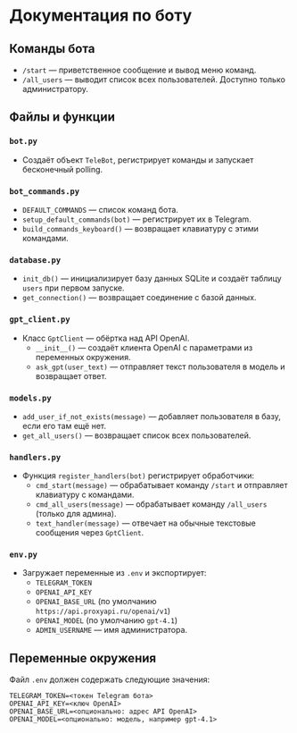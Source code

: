 # Документация по боту

## Команды бота

- `/start` — приветственное сообщение и вывод меню команд.
- `/all_users` — выводит список всех пользователей. Доступно только администратору.

## Файлы и функции

### `bot.py`
- Создаёт объект `TeleBot`, регистрирует команды и запускает бесконечный polling.

### `bot_commands.py`
- `DEFAULT_COMMANDS` — список команд бота.
- `setup_default_commands(bot)` — регистрирует их в Telegram.
- `build_commands_keyboard()` — возвращает клавиатуру с этими командами.

### `database.py`
- `init_db()` — инициализирует базу данных SQLite и создаёт таблицу `users` при первом запуске.
- `get_connection()` — возвращает соединение с базой данных.

### `gpt_client.py`
- Класс `GptClient` — обёртка над API OpenAI.
  - `__init__()` — создаёт клиента OpenAI с параметрами из переменных окружения.
  - `ask_gpt(user_text)` — отправляет текст пользователя в модель и возвращает ответ.

### `models.py`
- `add_user_if_not_exists(message)` — добавляет пользователя в базу, если его там ещё нет.
- `get_all_users()` — возвращает список всех пользователей.

### `handlers.py`
- Функция `register_handlers(bot)` регистрирует обработчики:
  - `cmd_start(message)` — обрабатывает команду `/start` и отправляет клавиатуру с командами.
  - `cmd_all_users(message)` — обрабатывает команду `/all_users` (только для админа).
  - `text_handler(message)` — отвечает на обычные текстовые сообщения через `GptClient`.

### `env.py`
- Загружает переменные из `.env` и экспортирует:
  - `TELEGRAM_TOKEN`
  - `OPENAI_API_KEY`
  - `OPENAI_BASE_URL` (по умолчанию `https://api.proxyapi.ru/openai/v1`)
  - `OPENAI_MODEL` (по умолчанию `gpt-4.1`)
  - `ADMIN_USERNAME` — имя администратора.

## Переменные окружения

Файл `.env` должен содержать следующие значения:

```
TELEGRAM_TOKEN=<токен Telegram бота>
OPENAI_API_KEY=<ключ OpenAI>
OPENAI_BASE_URL=<опционально: адрес API OpenAI>
OPENAI_MODEL=<опционально: модель, например gpt-4.1>
```
